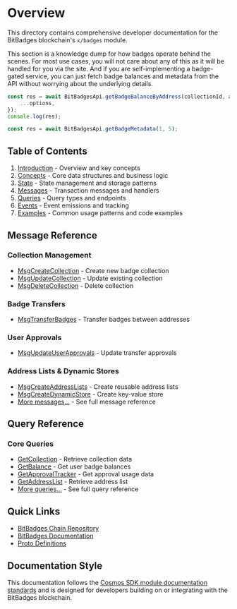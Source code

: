 # Overview

This directory contains comprehensive developer documentation for the BitBadges blockchain's `x/badges` module.

This section is a knowledge dump for how badges operate behind the scenes. For most use cases, you will not care about any of this as it will be handled for you via the site. And if you are self-implementing a badge-gated service, you can just fetch badge balances and metadata from the API without worrying about the underlying details.

```typescript
const res = await BitBadgesApi.getBadgeBalanceByAddress(collectionId, address, {
    ...options,
});
console.log(res);

const res = await BitBadgesApi.getBadgeMetadata(1, 5);
```

## Table of Contents

1. [Introduction](./introduction.md) - Overview and key concepts
2. [Concepts](./02-concepts.md) - Core data structures and business logic
3. [State](./state.md) - State management and storage patterns
4. [Messages](./messages/) - Transaction messages and handlers
5. [Queries](./queries/) - Query types and endpoints
6. [Events](./events.md) - Event emissions and tracking
7. [Examples](./examples.md) - Common usage patterns and code examples

## Message Reference

### Collection Management

-   [MsgCreateCollection](./messages/msg-create-collection.md) - Create new badge collection
-   [MsgUpdateCollection](./messages/msg-update-collection.md) - Update existing collection
-   [MsgDeleteCollection](./messages/msg-delete-collection.md) - Delete collection

### Badge Transfers

-   [MsgTransferBadges](./messages/msg-transfer-badges.md) - Transfer badges between addresses

### User Approvals

-   [MsgUpdateUserApprovals](./messages/msg-update-user-approvals.md) - Update transfer approvals

### Address Lists & Dynamic Stores

-   [MsgCreateAddressLists](./messages/msg-create-address-lists.md) - Create reusable address lists
-   [MsgCreateDynamicStore](./messages/msg-create-dynamic-store.md) - Create key-value store
-   [More messages...](./messages/) - See full message reference

## Query Reference

### Core Queries

-   [GetCollection](./queries/get-collection.md) - Retrieve collection data
-   [GetBalance](./queries/get-balance.md) - Get user badge balances
-   [GetApprovalTracker](./queries/get-approval-tracker.md) - Get approval usage data
-   [GetAddressList](./queries/get-address-list.md) - Retrieve address list
-   [More queries...](./queries/) - See full query reference

## Quick Links

-   [BitBadges Chain Repository](https://github.com/bitbadges/bitbadgeschain)
-   [BitBadges Documentation](https://docs.bitbadges.io)
-   [Proto Definitions](https://github.com/bitbadges/bitbadgeschain/tree/master/proto/badges)

## Documentation Style

This documentation follows the [Cosmos SDK module documentation standards](https://docs.cosmos.network/main/building-modules/README) and is designed for developers building on or integrating with the BitBadges blockchain.
